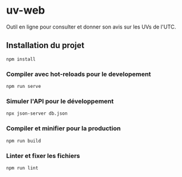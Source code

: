 # uv-web
Outil en ligne pour consulter et donner son avis sur les UVs de l'UTC.

## Installation du projet
```
npm install
```

### Compiler avec hot-reloads pour le developement
```
npm run serve
```

### Simuler l'API pour le développement
```
npx json-server db.json
```

### Compiler et minifier pour la production
```
npm run build
```

### Linter et fixer les fichiers
```
npm run lint
```
